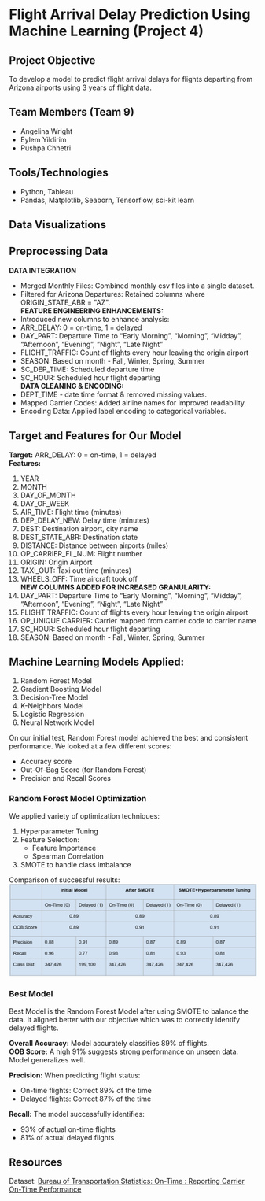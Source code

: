 # Flight Arrival Delay Prediction Using Machine Learning (Project 4)

## Project Objective
To develop a model to predict flight arrival delays for flights departing from Arizona airports using 3 years of flight data. 

## Team Members (Team 9)
- Angelina Wright
- Eylem Yildirim
- Pushpa Chhetri

## Tools/Technologies
- Python, Tableau
- Pandas, Matplotlib, Seaborn, Tensorflow, sci-kit learn

## Data Visualizations



## Preprocessing Data
**DATA INTEGRATION**
- Merged Monthly Files: Combined monthly csv files into a single dataset.
- Filtered for Arizona Departures: Retained columns where ORIGIN_STATE_ABR = "AZ". <br>
**FEATURE ENGINEERING ENHANCEMENTS:**
- Introduced new columns to enhance analysis: 
 - ARR_DELAY: 0 = on-time, 1 = delayed
 - DAY_PART: Departure Time to “Early Morning”, “Morning”, “Midday”, “Afternoon”, “Evening”, “Night”, “Late Night”
 - FLIGHT_TRAFFIC: Count of flights every hour leaving the origin airport
 - SEASON: Based on month - Fall, Winter, Spring, Summer
 - SC_DEP_TIME: Scheduled departure time
 - SC_HOUR: Scheduled hour flight departing <br>
**DATA CLEANING & ENCODING:**
- DEPT_TIME - date time format & removed missing values.
- Mapped Carrier Codes: Added airline names for improved readability.
- Encoding Data: Applied label encoding to categorical variables.


## Target and Features for Our Model
**Target:** ARR_DELAY: 0 = on-time, 1 = delayed <br>
**Features:** <br>
1. YEAR
2. MONTH
3. DAY_OF_MONTH
4. DAY_OF_WEEK
5. AIR_TIME: Flight time (minutes)
6. DEP_DELAY_NEW: Delay time (minutes)
7. DEST: Destination airport, city name
8. DEST_STATE_ABR: Destination state 
9. DISTANCE: Distance between airports (miles)
10. OP_CARRIER_FL_NUM: Flight number
11. ORIGIN: Origin Airport
12. TAXI_OUT: Taxi out time (minutes)
13. WHEELS_OFF: Time aircraft took off <br>
**NEW COLUMNS ADDED FOR INCREASED GRANULARITY:** 
15. DAY_PART: Departure Time to “Early Morning”, “Morning”, “Midday”, “Afternoon”, “Evening”, “Night”, “Late Night”
16. FLIGHT TRAFFIC: Count of flights every hour leaving the origin airport
17. OP_UNIQUE CARRIER: Carrier mapped from carrier code to carrier name
18. SC_HOUR: Scheduled hour flight departing
19. SEASON: Based on month - Fall, Winter, Spring, Summer

## Machine Learning Models Applied:
1. Random Forest Model
2. Gradient Boosting Model
3. Decision-Tree Model
4. K-Neighbors Model
5. Logistic Regression
6. Neural Network Model

 On our initial test, Random Forest model achieved the best and consistent performance. We looked at a few different scores:
 - Accuracy score
 - Out-Of-Bag Score (for Random Forest)
 - Precision and Recall Scores

   
### Random Forest Model Optimization
We applied variety of optimization techniques:
1. Hyperparameter Tuning
2. Feature Selection:
    - Feature Importance
    - Spearman Correlation
4. SMOTE to handle class imbalance

Comparison of successful results:
![image](https://github.com/wrighang/predicting_flight_arrival_delay_ml/blob/main/Resources/rf_results.png)

### Best Model
Best Model is the Random Forest Model after using SMOTE to balance the data. It aligned better with our objective which was to correctly identify delayed flights.

**Overall Accuracy:** Model accurately classifies 89% of flights. <br>
**OOB Score:** A high 91% suggests strong performance on unseen data. Model generalizes well.

**Precision:** When predicting flight status:
- On-time flights: Correct 89% of the time
- Delayed flights: Correct 87% of the time

**Recall:** The model successfully identifies:
- 93% of actual on-time flights
- 81% of actual delayed flights



## Resources
Dataset: [Bureau of Transportation Statistics: On-Time : Reporting Carrier On-Time Performance](https://www.transtats.bts.gov/DL_SelectFields.aspx?gnoyr_VQ=FGJ&QO_fu146_anzr=b0-gvzr)

